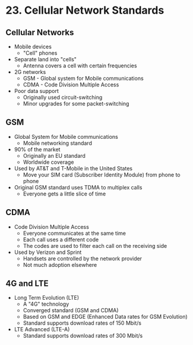 # 23. Cellular Network Standards

## Cellular Networks

* Mobile devices
  * "Cell" phones
* Separate land into "cells"
  * Antenna covers a cell with certain frequencies
* 2G networks
  * GSM - Global system for Mobile communications
  * CDMA - Code Division Multiple Access
* Poor data support
  * Originally used circuit-switching
  * Minor upgrades for some packet-switching

## GSM 

* Global System for Mobile communications
  * Mobile networking standard
* 90% of the market
  * Originally an EU standard
  * Worldwide coverage
* Used by AT&T and T-Mobile in the United States
  * Move your SIM card (Subscriber Identity Module) from phone to phone
* Original GSM standard uses TDMA to multiplex calls
  * Everyone gets a little slice of time

## CDMA 

* Code Division Multiple Access
  * Everyone communicates at the same time
  * Each call uses a different code
  * The codes are used to filter each call on the receiving side
* Used by Verizon and Sprint
  * Handsets are controlled by the network provider
  * Not much adoption elsewhere

## 4G and LTE

* Long Term Evolution (LTE)
  * A "4G" technology
  * Converged standard (GSM and CDMA)
  * Based on GSM and EDGE (Enhanced Data rates for GSM Evolution)
  * Standard supports download rates of 150 Mbit/s
* LTE Advanced (LTE-A)
  * Standard supports download rates of 300 Mbit/s
